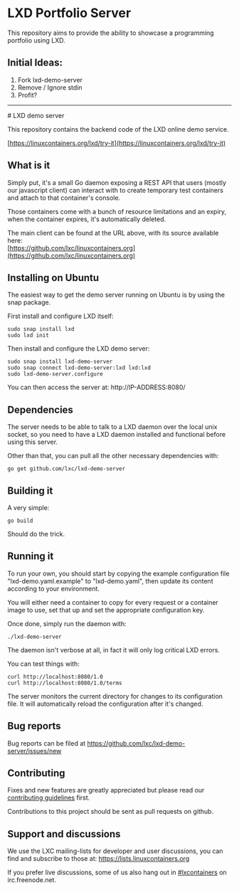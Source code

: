 # LXD Portfolio Server

This repository aims to provide the ability to showcase a programming portfolio using LXD.

## Initial Ideas:

1) Fork lxd-demo-server
2) Remove / Ignore stdin
3) Profit?

<hr />
# LXD demo server

This repository contains the backend code of the LXD online demo service.

[https://linuxcontainers.org/lxd/try-it](https://linuxcontainers.org/lxd/try-it)

## What is it

Simply put, it's a small Go daemon exposing a REST API that users
(mostly our javascript client) can interact with to create temporary
test containers and attach to that container's console.

Those containers come with a bunch of resource limitations and an
expiry, when the container expires, it's automatically deleted.

The main client can be found at the URL above, with its source available here:  
[https://github.com/lxc/linuxcontainers.org](https://github.com/lxc/linuxcontainers.org)

## Installing on Ubuntu
The easiest way to get the demo server running on Ubuntu is by using the snap package.

First install and configure LXD itself:

```
sudo snap install lxd
sudo lxd init
```

Then install and configure the LXD demo server:

```
sudo snap install lxd-demo-server
sudo snap connect lxd-demo-server:lxd lxd:lxd
sudo lxd-demo-server.configure
```

You can then access the server at: http://IP-ADDRESS:8080/

## Dependencies

The server needs to be able to talk to a LXD daemon over the local unix
socket, so you need to have a LXD daemon installed and functional before
using this server.

Other than that, you can pull all the other necessary dependencies with:

    go get github.com/lxc/lxd-demo-server

## Building it

A very simple:

    go build

Should do the trick.

## Running it

To run your own, you should start by copying the example configuration
file "lxd-demo.yaml.example" to "lxd-demo.yaml", then update its content
according to your environment.

You will either need a container to copy for every request or a
container image to use, set that up and set the appropriate
configuration key.

Once done, simply run the daemon with:

    ./lxd-demo-server

The daemon isn't verbose at all, in fact it will only log critical LXD errors.

You can test things with:

    curl http://localhost:8080/1.0
    curl http://localhost:8080/1.0/terms

The server monitors the current directory for changes to its configuration file.
It will automatically reload the configuration after it's changed.

## Bug reports

Bug reports can be filed at https://github.com/lxc/lxd-demo-server/issues/new

## Contributing

Fixes and new features are greatly appreciated but please read our
[contributing guidelines](CONTRIBUTING.md) first.

Contributions to this project should be sent as pull requests on github.

## Support and discussions

We use the LXC mailing-lists for developer and user discussions, you can
find and subscribe to those at: https://lists.linuxcontainers.org

If you prefer live discussions, some of us also hang out in
[#lxcontainers](http://webchat.freenode.net/?channels=#lxcontainers) on irc.freenode.net.
